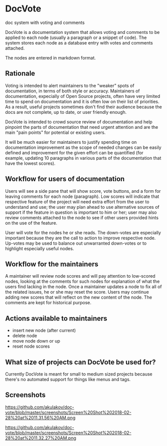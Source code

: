 # DocVote
doc system with voting and comments

DocVote is a documentation system that allows voting and comments to be applied to each node
(usually a paragraph or a snippet of code). The system stores each node as a database entry
with votes and comments attached.

The nodes are entered in markdown format.

## Rationale

Voting is intended to alert maintainers to the "weaker" spots of documentation, in terms of
both style or accuracy. Maintainers of documentation, expecially of Open Source projects,
often have very limited time to spend on documentation and it is often low on their list of
priorities. As a result, useful projects sometimes don't find their audience because the docs
are not complete, up to date, or user friendly enough.

DocVote is intended to crowd source review of documentation and help pinpoint the parts of
documentation that need urgent attention and are the main "pain points" for potential or
existing users.

It will be much easier for maintainers to justify spending time on documentation improvement
as the scope of needed changes can be easily defined and improvement for the given effort can
be quantified (for example, updating 10 paragraphs in various parts of the documentation that
have the lowest scores).

## Workflow for users of documentation

Users will see a side pane that will show score, vote buttons, and a form for leaving
comments for each node (paragraph). Low scores will indicate that respective feature of the
project will need extra effort from the user to understand and use; the user may plan ahead
to use alternative sources of support if the feature in question is important to him or her;
user may also review comments attached to the node to see if other users provided hints on
the use of the feature.

User will vote for the nodes he or she reads. The down-votes are especially important because
they are the call to action to improve respective node. Up-votes may be used to balance out
unwarranted down-votes or to highlight especially useful nodes.

## Workflow for the maintainers

A maintainer will review node scores and will pay attention to low-scored nodes, looking at
the comments for such nodes for explanation of what the users find lacking in the node. Once
a maintainer updates a node to fix all of the related issues, he or she may reset the score.
Users may continue adding new scores that will reflect on the new content of the node. The
comments are kept for historical purpose.

## Actions available to maintainers

 - insert new node (after current)
 - delete node
 - move node down or up
 - reset node scores

## What size of projects can DocVote be used for?

Currently DocVote is meant for small to medium sized projects because there's no automated
support for things like menus and tags.

## Screenshots

https://github.com/akulakov/doc-vote/blob/master/screenshots/Screen%20Shot%202018-02-28%20at%2011.31.56%20AM.png

https://github.com/akulakov/doc-vote/blob/master/screenshots/Screen%20Shot%202018-02-28%20at%2011.32.27%20AM.png
